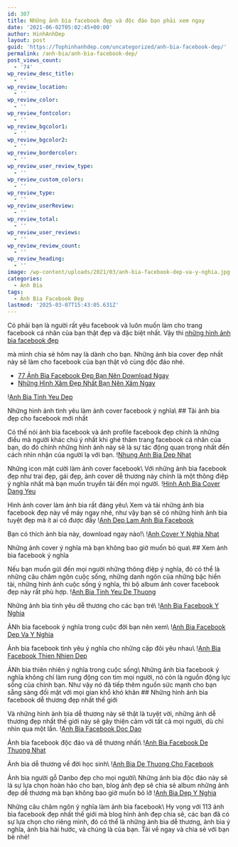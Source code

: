 ```yaml
---
id: 307
title: Những ảnh bìa facebook đẹp và độc đáo bạn phải xem ngay
date: '2021-06-02T05:02:45+00:00'
author: HinhAnhDep
layout: post
guid: 'https://Tophinhanhdep.com/uncategorized/anh-bia-facebook-dep/'
permalink: /anh-bia/anh-bia-facebook-dep/
post_views_count:
  - '74'
wp_review_desc_title:
  - ''
wp_review_location:
  - ''
wp_review_color:
  - ''
wp_review_fontcolor:
  - ''
wp_review_bgcolor1:
  - ''
wp_review_bgcolor2:
  - ''
wp_review_bordercolor:
  - ''
wp_review_user_review_type:
  - ''
wp_review_custom_colors:
  - ''
wp_review_type:
  - ''
wp_review_userReview:
  - ''
wp_review_total:
  - ''
wp_review_user_reviews:
  - ''
wp_review_review_count:
  - ''
wp_review_heading:
  - ''
image: /wp-content/uploads/2021/03/anh-bia-facebook-dep-va-y-nghia.jpg
categories:
  - Ảnh Bìa
tags:
  - Ảnh Bìa Facebook Đẹp
lastmod: '2025-03-07T15:43:05.631Z'
---
```

Có phải bạn là người rất yêu facebook và luôn muốn làm cho trang facebook cá nhân của bạn thật đẹp và đặc biệt nhất. Vậy thì [những hình ảnh bìa facebook đẹp](https://tophinhanhdep.com/anh-bia-dep/anh-bia-facebook-dep/)

 mà mình chia sẻ hôm nay là dành cho bạn. Những ảnh bìa cover đẹp nhất này sẽ làm cho facebook của bạn thật vô cùng độc đáo nhé.

- [77 Ảnh Bìa Facebook Đẹp Bạn Nên Download Ngay](https://tophinhanhdep.com/anh-bia-dep/anh-bia-facebook-dep-nen-download/)
- [Những Hình Xăm Đẹp Nhất Bạn Nên Xăm Ngay](https://tophinhanhdep.com/hinh-xam-dep/nhung-hinh-xam-dep-nhat/)

\![Anh Bia Tinh Yeu Dep](https://tophinhanhdep.com/wp-content/uploads/2021/03/anh-bia-tinh-yeu-dep-300x111.jpg)

 Những hình ảnh tình yêu làm ảnh cover facebook ý nghĩa\ ## Tải ảnh bìa đẹp cho facebook mới nhất

Có thế nói ảnh bìa facebook và ảnh profile facebook đẹp chính là những điều mà người khác chú ý nhất khi ghé thăm trang facebook cá nhân của bạn, do đó chính những hình ảnh này sẽ là sự tác động quan trọng nhất đến cách nhìn nhận của người lạ với bạn. \![Nhung Anh Bia Dep Nhat](https://tophinhanhdep.com/wp-content/uploads/2021/03/nhung-anh-bia-dep-nhat-300x111.jpg)

 Những icon mặt cười làm ảnh cover facebook\ Với những ảnh bìa facebook đẹp như trai đẹp, gái đẹp, ảnh cover dễ thương này chính là một thông điệp ý nghĩa nhất mà bạn muốn truyền tải đến mọi người. \![Hinh Anh Bia Cover Dang Yeu](https://tophinhanhdep.com/wp-content/uploads/2021/03/hinh-anh-bia-cover-dang-yeu-300x111.jpg)

 Hình ảnh cover làm ảnh bìa rất đáng yêu\ Xem và tải những ảnh bìa facebook đẹp này về máy ngay nhé, như vậy bạn sẽ có những hình ảnh bìa tuyệt đẹp mà ít ai có được đấy \![Anh Dep Lam Anh Bia Facebook](https://tophinhanhdep.com/wp-content/uploads/2021/03/anh-dep-lam-anh-bia-facebook-300x111.jpg)

 Bạn có thích ảnh bìa này, download ngay nào!\ \![Anh Cover Y Nghia Nhat](https://tophinhanhdep.com/wp-content/uploads/2021/03/anh-cover-y-nghia-nhat-300x111.jpg)

 Những ảnh cover ý nghĩa mà bạn không bao giờ muốn bỏ qua\ ## Xem ảnh bìa facebook ý nghĩa

Nếu bạn muốn gửi đến mọi người những thông điệp ý nghĩa, đó có thể là những câu châm ngôn cuộc sống, những danh ngôn của những bậc hiền tài, những hình ảnh cuộc sống ý nghĩa, thì bộ album ảnh cover facebook đẹp này rất phù hợp. \![Anh Bia Tinh Yeu De Thuong](https://tophinhanhdep.com/wp-content/uploads/2021/03/anh-bia-tinh-yeu-de-thuong-300x111.jpg)

 Những ảnh bìa tình yêu dễ thương cho các bạn trẻ\ \![Anh Bia Facebook Y Nghia](https://tophinhanhdep.com/wp-content/uploads/2021/03/anh-bia-facebook-y-nghia-300x111.jpg)

 ẢNh bìa facebook ý nghĩa trong cuộc đời bạn nên xem\ \![Anh Bia Facebook Dep Va Y Nghia](https://tophinhanhdep.com/wp-content/uploads/2021/03/anh-bia-facebook-dep-va-y-nghia-300x111.jpg)

 Ảnh bìa facebook tình yêu ý nghĩa cho những cặp đôi yêu nhau\ \![Anh Bia Facebook Thien Nhien Dep](https://tophinhanhdep.com/wp-content/uploads/2021/03/anh-bia-facebook-thien-nhien-dep-300x111.jpg)

 ẢNh bìa thiên nhiên ý nghĩa trong cuộc sống\ Những ảnh bìa facebook ý nghĩa không chỉ làm rung động con tim mọi người, nó còn là nguồn động lực sống của chính bạn. Như vậy nó đã tiếp thêm nguồn sức mạnh cho bạn sẵng sàng đối mặt với mọi gian khổ khó khăn ## Những hình ảnh bìa facebook dễ thương đẹp nhất thế giới

Và những hình ảnh bìa dễ thương này sẽ thật là tuyệt vời, những ảnh dễ thương đẹp nhất thế giới này sẽ gây thiện cảm với tất cả mọi người, dù chỉ nhìn qua một lần. \![Anh Bia Facebook Doc Dao](https://tophinhanhdep.com/wp-content/uploads/2021/03/anh-bia-facebook-doc-dao-300x111.jpg)

 Ảnh bìa facebook độc đáo và dễ thương nhất\ \![Anh Bia Facebook De Thuong Nhat](https://tophinhanhdep.com/wp-content/uploads/2021/03/anh-bia-facebook-de-thuong-nhat-300x111.jpg)

 Ảnh bìa dễ thương về đời học sinh\ \![Anh Bia De Thuong Cho Facebook](https://tophinhanhdep.com/wp-content/uploads/2021/03/anh-bia-de-thuong-cho-facebook-300x111.jpg)

 Ảnh bìa người gỗ Danbo đẹp cho mọi người\ Những ảnh bìa độc đáo này sẽ là sự lựa chọn hoàn hảo cho bạn, blog ảnh đẹp sẽ chia sẻ album những ảnh đẹp dễ thương mà bạn không bao giờ muốn bỏ lỡ \![Anh Bia Dep Y Nghia](https://tophinhanhdep.com/wp-content/uploads/2021/03/anh-bia-dep-y-nghia-300x111.jpg)

 Những câu châm ngôn ý nghĩa làm ảnh bìa facebook\ Hy vọng với 113 ảnh bìa facebook đẹp nhất thế giới mà blog hình ảnh đẹp chia sẽ, các bạn đã có sự lựa chọn cho riêng mình, đó có thể là những ảnh bìa dễ thương, ảnh bìa ý nghĩa, ảnh bìa hài hước, và chúng là của bạn. Tải về ngay và chia sẻ với bạn bè nhé!
